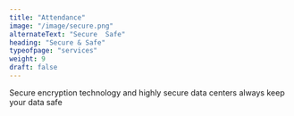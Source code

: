 ```yaml
---
title: "Attendance"
image: "/image/secure.png"
alternateText: "Secure  Safe" 
heading: "Secure & Safe"
typeofpage: "services"
weight: 9
draft: false
---
```


Secure encryption technology and highly secure data centers always keep your data safe
